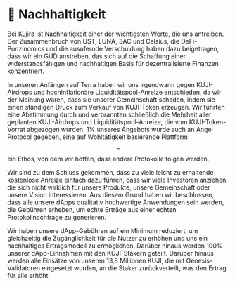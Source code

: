 # 🌳 Nachhaltigkeit

Bei Kujira ist Nachhaltigkeit einer der wichtigsten Werte, die uns antreiben. Der Zusammenbruch von UST, LUNA, 3AC und Celsius, die DeFi-Ponzinomics und die ausufernde Verschuldung haben dazu beigetragen, dass wir ein GUD anstreben, das sich auf die Schaffung einer widerstandsfähigen und nachhaltigen Basis für dezentralisierte Finanzen konzentriert.

In unseren Anfängen auf Terra haben wir uns irgendwann gegen KUJI-Airdrops und hochinflationäre Liquiditätspool-Anreize entschieden, da wir der Meinung waren, dass sie unserer Gemeinschaft schaden, indem sie einen ständigen Druck zum Verkauf von KUJI-Token erzeugen. Wir führten eine Abstimmung durch und verbrannten schließlich die Mehrheit aller geplanten KUJI-Airdrops und Liquiditätspool-Anreize, die vom KUJI-Token-Vorrat abgezogen wurden. 1% unseres Angebots wurde auch an Angel Protocol gegeben, eine auf Wohltätigkeit basierende Plattform$$-$$ein Ethos, von dem wir hoffen, dass andere Protokolle folgen werden.

Wir sind zu dem Schluss gekommen, dass zu viele leicht zu erhaltende kostenlose Anreize einfach dazu führen, dass wir viele Investoren anziehen, die sich nicht wirklich für unsere Produkte, unsere Gemeinschaft oder unsere Vision interessieren. Aus diesem Grund haben wir beschlossen, dass alle unsere dApps qualitativ hochwertige Anwendungen sein werden, die Gebühren erheben, um echte Erträge aus einer echten Protokollnachfrage zu generieren.

Wir haben unsere dApp-Gebühren auf ein Minimum reduziert, um gleichzeitig die Zugänglichkeit für die Nutzer zu erhöhen und uns ein nachhaltiges Ertragsmodell zu ermöglichen. Darüber hinaus werden 100% unserer dApp-Einnahmen mit den KUJI-Stakern geteilt. Darüber hinaus werden alle Einsätze von unseren 13,8 Millionen KUJI, die mit Genesis-Validatoren eingesetzt wurden, an die Staker zurückverteilt, was den Ertrag für alle erhöht.

